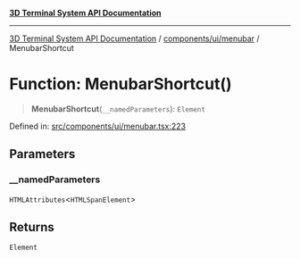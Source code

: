 [**3D Terminal System API Documentation**](../../../../README.md)

***

[3D Terminal System API Documentation](../../../../README.md) / [components/ui/menubar](../README.md) / MenubarShortcut

# Function: MenubarShortcut()

> **MenubarShortcut**(`__namedParameters`): `Element`

Defined in: [src/components/ui/menubar.tsx:223](https://github.com/Dicommunitas/ThreeJS_Terminal_3D2/blob/2d6118765ed06f96efcb299ae199b08c708400c9/src/components/ui/menubar.tsx#L223)

## Parameters

### \_\_namedParameters

`HTMLAttributes`\<`HTMLSpanElement`\>

## Returns

`Element`
